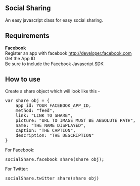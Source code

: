 ## Social Sharing
An easy javascript class for easy social sharing.

## Requirements
<b>Facebook</b><br/>
Register an app with facebook http://developer.facebook.com<br/>
Get the App ID<br/>
Be sure to include the Facebook Javascript SDK

## How to use
Create a share object which will look like this - 
<pre>
var share_obj = {
	app_id: YOUR_FACEBOOK_APP_ID,
	method: "feed",
	link: "LINK TO SHARE",
	picture: "URL TO IMAGE MUST BE ABSOLUTE PATH",
	name: "THE NAME DISPLAYED",
	caption: "THE CAPTION",
	description: "THE DESCRIPTION"
}
</pre>

For Facebook:
<pre>
socialShare.facebook_share(share_obj);
</pre>

For Twitter:
<pre>
socialShare.twitter_share(share_obj)
</pre>